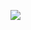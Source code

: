 ![](https://github.com/DylanMorison/CI-CD_Workflow/workflows/CI/badge.svg?branch=develop&event=push)